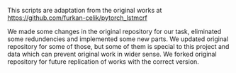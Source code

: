 This scripts are adaptation from the original works at https://github.com/furkan-celik/pytorch_lstmcrf

We made some changes in the original repository for our task, eliminated some redundencies and implemented some new parts. We updated original repository for some of those, but some of them is special to this project and data which can prevent original work in wider sense. We forked original repository for future replication of works with the correct version.